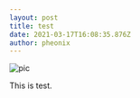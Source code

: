 ```yaml
---
layout: post
title: test
date: 2021-03-17T16:08:35.876Z
author: pheonix
---
```

![](https://images.unsplash.com/photo-1615933530038-314d91bb1039?ixid=MXwxMjA3fDB8MHxwaG90by1wYWdlfHx8fGVufDB8fHw%3D&ixlib=rb-1.2.1&auto=format&fit=crop&w=1050&q=80 "pic")

This is test.